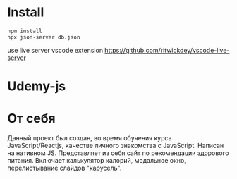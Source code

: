 # Install
```
npm install 
npx json-server db.json
```
use live server vscode extension
https://github.com/ritwickdey/vscode-live-server

# Udemy-js
# От себя
Данный проект был создан, во время обучения курса JavaScript/Reactjs, качестве личного знакомства с JavaScript. 
Написан на нативном JS.
Представляет из себя сайт по рекомендации здорового питания.
Включает калькулятор калорий, модальное окно, перелистывание слайдов "карусель".
